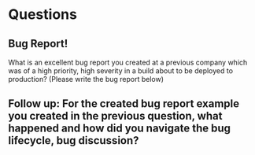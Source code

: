# Questions

## Bug Report!

What is an excellent bug report you created at a previous company which was of a high priority, high severity in a build about to be deployed to production? (Please write the bug report below)


## Follow up: For the created bug report example you created in the previous question, what happened and how did you navigate the bug lifecycle, bug discussion? 
